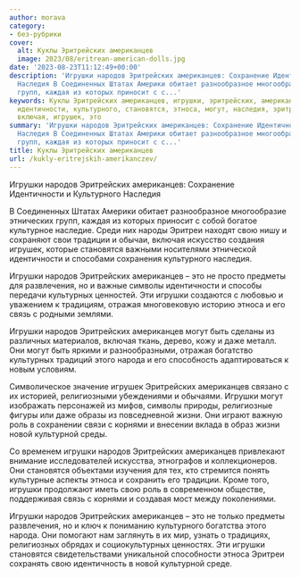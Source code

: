 ```yaml
---
author: morava
category:
- без-рубрики
cover:
  alt: Куклы Эритрейских американцев
  image: 2023/08/eritrean-american-dolls.jpg
date: '2023-08-23T11:12:49+00:00'
description: 'Игрушки народов Эритрейских американцев: Сохранение Идентичности и Культурного
  Наследия В Соединенных Штатах Америки обитает разнообразное многообразие этнических
  групп, каждая из которых приносит с с...'
keywords: Куклы Эритрейских американцев, игрушки, эритрейских, американцев, народов,
  идентичности, культурного, становятся, этноса, могут, наследия, эритреи, традиции,
  включая, игрушек, это
summary: 'Игрушки народов Эритрейских американцев: Сохранение Идентичности и Культурного
  Наследия В Соединенных Штатах Америки обитает разнообразное многообразие этнических
  групп, каждая из которых приносит с с...'
title: Куклы Эритрейских американцев
url: /kukly-eritrejskih-amerikanczev/
---
```


Игрушки народов Эритрейских американцев: Сохранение Идентичности и Культурного Наследия

В Соединенных Штатах Америки обитает разнообразное многообразие этнических групп, каждая из которых приносит с собой богатое культурное наследие. Среди них народы Эритреи находят свою нишу и сохраняют свои традиции и обычаи, включая искусство создания игрушек, которые становятся важными носителями этнической идентичности и способами сохранения культурного наследия.

Игрушки народов Эритрейских американцев – это не просто предметы для развлечения, но и важные символы идентичности и способы передачи культурных ценностей. Эти игрушки создаются с любовью и уважением к традициям, отражая многовековую историю этноса и его связь с родными землями.

Игрушки народов Эритрейских американцев могут быть сделаны из различных материалов, включая ткань, дерево, кожу и даже металл. Они могут быть яркими и разнообразными, отражая богатство культурных традиций этого народа и его способность адаптироваться к новым условиям.

Символическое значение игрушек Эритрейских американцев связано с их историей, религиозными убеждениями и обычаями. Игрушки могут изображать персонажей из мифов, символы природы, религиозные фигуры или даже образы из повседневной жизни. Они играют важную роль в сохранении связи с корнями и внесении вклада в образ жизни новой культурной среды.

Со временем игрушки народов Эритрейских американцев привлекают внимание исследователей искусства, этнографов и коллекционеров. Они становятся объектами изучения для тех, кто стремится понять культурные аспекты этноса и сохранить его традиции. Кроме того, игрушки продолжают иметь свою роль в современном обществе, поддерживая связь с корнями и создавая мост между поколениями.

Игрушки народов Эритрейских американцев – это не только предметы развлечения, но и ключ к пониманию культурного богатства этого народа. Они помогают нам заглянуть в их мир, узнать о традициях, религиозных обрядах и социокультурных ценностях. Эти игрушки становятся свидетельствами уникальной способности этноса Эритреи сохранять свою идентичность в новой культурной среде.